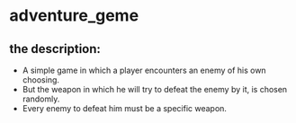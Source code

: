 # adventure_geme

## the description:
* A simple game in which a player encounters an enemy of his own choosing.
* But the weapon in which he will try to defeat the enemy by it, is chosen randomly.
* Every enemy to defeat him must be a specific weapon.

